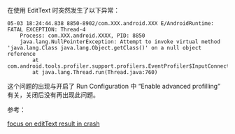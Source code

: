 在使用 EditText 时突然发生了以下异常：

```
05-03 18:24:44.838 8850-8902/com.XXX.android.XXX E/AndroidRuntime: FATAL EXCEPTION: Thread-4
    Process: com.XXX.android.XXXX, PID: 8850
    java.lang.NullPointerException: Attempt to invoke virtual method 'java.lang.Class java.lang.Object.getClass()' on a null object reference
        at com.android.tools.profiler.support.profilers.EventProfiler$InputConnectionHandler.run(EventProfiler.java:285)
        at java.lang.Thread.run(Thread.java:760)
```

这个问题的出现与开启了 Run Configuration 中 “Enable advanced profilling” 有关，关闭后没有再出现此问题。



参考：

[focus on editText result in crash](https://stackoverflow.com/questions/47440771/focus-on-edittext-result-in-crash)